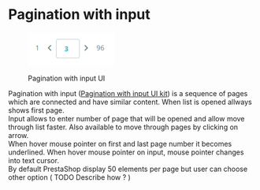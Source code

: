 # Pagination with input

<figure><img src="../../../../.gitbook/assets/image (10) (1).png" alt=""><figcaption><p>Pagination with input UI</p></figcaption></figure>

Pagination with input ([Pagination with input UI kit](https://build.prestashop-project.org/prestashop-ui-kit/?path=/story/pagination--with-input)) is a sequence of pages which are connected and have similar content. When list is opened allways shows first page. \
Input allows to enter number of page that will be opened and allow move through list faster. Also available to move through pages by clicking on arrow. \
When hover mouse pointer on first and last page number it becomes underlined. When hover mouse pointer on input, mouse pointer changes into text cursor.\
By default PrestaShop display 50 elements per page but user can choose other option ( TODO Describe how ? )&#x20;
